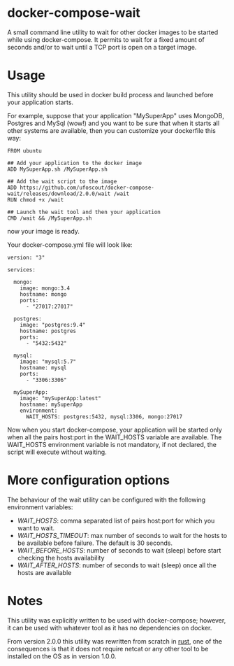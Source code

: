 # docker-compose-wait
A small command line utility to wait for other docker images to be started while using docker-compose.
It permits to wait for a fixed amount of seconds and/or to wait until a TCP port is open on a target image.

# Usage
This utility should be used in docker build process and launched before your application starts.

For example, suppose that your application "MySuperApp" uses MongoDB, Postgres and MySql (wow!) and you want to be sure that when it starts all other systems are available, then you can customize your dockerfile this way:

```
FROM ubuntu

## Add your application to the docker image
ADD MySuperApp.sh /MySuperApp.sh

## Add the wait script to the image
ADD https://github.com/ufoscout/docker-compose-wait/releases/download/2.0.0/wait /wait
RUN chmod +x /wait

## Launch the wait tool and then your application
CMD /wait && /MySuperApp.sh
```

now your image is ready.

Your docker-compose.yml file will look like:

```
version: "3"

services:

  mongo:
    image: mongo:3.4
    hostname: mongo
    ports:
      - "27017:27017"
  
  postgres:
    image: "postgres:9.4"
    hostname: postgres
    ports:
      - "5432:5432"

  mysql:
    image: "mysql:5.7"
    hostname: mysql
    ports:
      - "3306:3306"
      
  mySuperApp:
    image: "mySuperApp:latest"
    hostname: mySuperApp
    environment:
      WAIT_HOSTS: postgres:5432, mysql:3306, mongo:27017
```

Now when you start docker-compose, your application will be started only when all the pairs host:port in the WAIT_HOSTS variable are available.
The WAIT_HOSTS environment variable is not mandatory, if not declared, the script will execute without waiting.

# More configuration options
The behaviour of the wait utility can be configured with the following environment variables:
- *WAIT_HOSTS*: comma separated list of pairs host:port for which you want to wait.
- *WAIT_HOSTS_TIMEOUT*: max number of seconds to wait for the hosts to be available before failure. The default is 30 seconds.
- *WAIT_BEFORE_HOSTS*: number of seconds to wait (sleep) before start checking the hosts availability
- *WAIT_AFTER_HOSTS*: number of seconds to wait (sleep) once all the hosts are available

# Notes
This utility was explicitly written to be used with docker-compose; however, it can be used with whatever tool as it has no dependencies on docker.

From version 2.0.0 this utility was rewritten from scratch in [rust](https://www.rust-lang.org), one of the consequences is that it does not require netcat or any other tool to be installed on the OS as in version 1.0.0.
